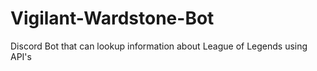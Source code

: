 # Vigilant-Wardstone-Bot
 Discord Bot that can lookup information about League of Legends using API's
